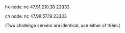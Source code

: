hk node: nc 47.91.210.30 23333 

cn node: nc 47.98.57.19 23333

(Two challenge servers are identical, use either of them.)
